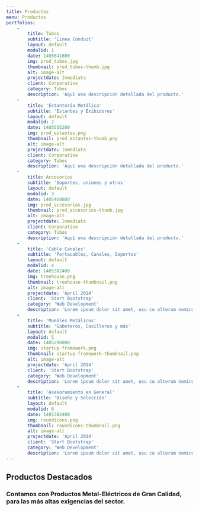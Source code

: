 ```yaml
---
title: Productos
menu: Productos
portfolios:
    -
        title: Tubos
        subtitle: 'Linea Conduit'
        layout: default
        modalid: 1
        date: 1405641600
        img: prod_tubos.jpg
        thumbnail: prod_tubos-thumb.jpg
        alt: image-alt
        projectdate: Inmediata
        client: Corporativo
        category: Tubos
        description: 'Aquí una descripción detallada del producto.'
    -
        title: 'Estantería Metálica'
        subtitle: 'Estantes y Exibidores'
        layout: default
        modalid: 2
        date: 1405555200
        img: prod_estantes.png
        thumbnail: prod_estantes-thumb.png
        alt: image-alt
        projectdate: Inmediata
        client: Corporativo
        category: Tubos
        description: 'Aquí una descripción detallada del producto.'
    -
        title: Accesorios
        subtitle: 'Soportes, uniones y otros'
        layout: default
        modalid: 3
        date: 1405468800
        img: prod_accesorios.jpg
        thumbnail: prod_accesorios-thumb.jpg
        alt: image-alt
        projectdate: Inmediata
        client: Corporativo
        category: Tubos
        description: 'Aquí una descripción detallada del producto.'
    -
        title: 'Cable Canales'
        subtitle: 'Portacables, Canales, Soportes'
        layout: default
        modalid: 4
        date: 1405382400
        img: treehouse.png
        thumbnail: treehouse-thumbnail.png
        alt: image-alt
        projectdate: 'April 2014'
        client: 'Start Bootstrap'
        category: 'Web Development'
        description: 'Lorem ipsum dolor sit amet, usu cu alterum nominavi lobortis. At duo novum diceret. Tantas apeirian vix et, usu sanctus postulant inciderint ut, populo diceret necessitatibus in v. Cu eum dicam feugiat noluisse.'
    -
        title: 'Muebles Metálicos'
        subtitle: 'Gabeteros, Casilleros y más'
        layout: default
        modalid: 5
        date: 1405296000
        img: startup-framework.png
        thumbnail: startup-framework-thumbnail.png
        alt: image-alt
        projectdate: 'April 2014'
        client: 'Start Bootstrap'
        category: 'Web Development'
        description: 'Lorem ipsum dolor sit amet, usu cu alterum nominavi lobortis. At duo novum diceret. Tantas apeirian vix et, usu sanctus postulant inciderint ut, populo diceret necessitatibus in v. Cu eum dicam feugiat noluisse.'
    -
        title: 'Asesoramiento en General'
        subtitle: 'Diseño y Selección'
        layout: default
        modalid: 6
        date: 1405382400
        img: roundicons.png
        thumbnail: roundicons-thumbnail.png
        alt: image-alt
        projectdate: 'April 2014'
        client: 'Start Bootstrap'
        category: 'Web Development'
        description: 'Lorem ipsum dolor sit amet, usu cu alterum nominavi lobortis. At duo novum diceret. Tantas apeirian vix et, usu sanctus postulant inciderint ut, populo diceret necessitatibus in v. Cu eum dicam feugiat noluisse.'
---
```


## Productos Destacados
### Contamos con Productos Metal-Eléctricos de Gran Calidad, para las más altas exigencias del sector.
